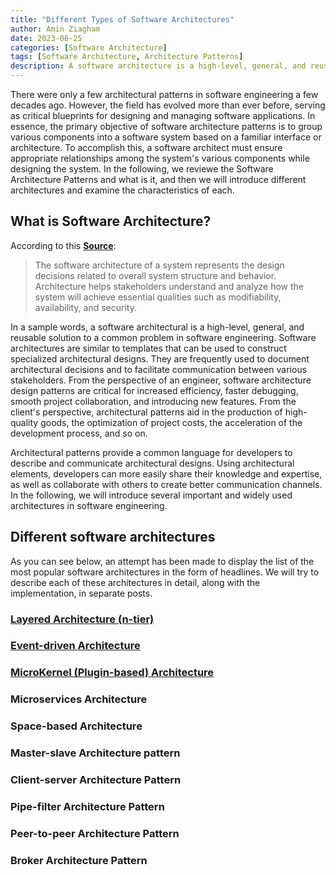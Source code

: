 ```yaml
---
title: "Different Types of Software Architectures"
author: Amin Ziagham
date: 2023-06-25
categories: [Software Architecture]
tags: [Software Architecture, Architecture Patterns]
description: A software architecture is a high-level, general, and reusable solution to a common problem in software engineering. Software architectures are similar to...
---
```


There were only a few architectural patterns in software engineering a few decades ago. However, the field has evolved more than ever before, serving as critical blueprints for designing and managing software applications. In essence, the primary objective of software architecture patterns is to group various components into a software system based on a familiar interface or architecture. To accomplish this, a software architect must ensure appropriate relationships among the system's various components while designing the system. In the following, we reviewe the Software Architecture Patterns and what is it, and then we will introduce different architectures and examine the characteristics of each.

## What is Software Architecture?
According to this <a target="_blank" href="https://www.sei.cmu.edu/our-work/software-architecture/">**Source**</a>:
> The software architecture of a system represents the design decisions related to overall system structure and behavior. Architecture helps stakeholders understand and analyze how the system will achieve essential qualities such as modifiability, availability, and security.

In a sample words, a software architectural is a high-level, general, and reusable solution to a common problem in software engineering. Software architectures are similar to templates that can be used to construct specialized architectural designs. They are frequently used to document architectural decisions and to facilitate communication between various stakeholders. From the perspective of an engineer, software architecture design patterns are critical for increased efficiency, faster debugging, smooth project collaboration, and introducing new features. From the client's perspective, architectural patterns aid in the production of high-quality goods, the optimization of project costs, the acceleration of the development process, and so on.

Architectural patterns provide a common language for developers to describe and communicate architectural designs. Using architectural elements, developers can more easily share their knowledge and expertise, as well as collaborate with others to create better communication channels. In the following, we will introduce several important and widely used architectures in software engineering.

## Different software architectures
As you can see below, an attempt has been made to display the list of the most popular software architectures in the form of headlines. We will try to describe each of these architectures in detail, along with the implementation, in separate posts.

### <a href="https://nextcodeblock.com/posts/multi-layer-software-architecture/">Layered Architecture (n-tier)</a>
### <a href="https://nextcodeblock.com/posts/eventdriven-architecture-pattern/">Event-driven Architecture</a>
### <a href="https://nextcodeblock.com/posts/plugin-based-architecture/">MicroKernel (Plugin-based) Architecture</a>
### Microservices Architecture
### Space-based Architecture
### Master-slave Architecture pattern
### Client-server Architecture Pattern
### Pipe-filter Architecture Pattern
### Peer-to-peer Architecture Pattern
### Broker Architecture Pattern